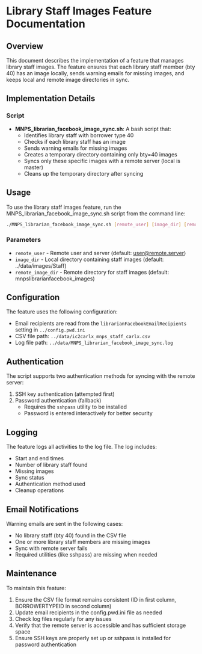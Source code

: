 # Library Staff Images Feature Documentation

## Overview
This document describes the implementation of a feature that manages library staff images. The feature ensures that each library staff member (bty 40) has an image locally, sends warning emails for missing images, and keeps local and remote image directories in sync.

## Implementation Details

### Script
- **MNPS_librarian_facebook_image_sync.sh**: A bash script that:
  - Identifies library staff with borrower type 40
  - Checks if each library staff has an image
  - Sends warning emails for missing images
  - Creates a temporary directory containing only bty=40 images
  - Syncs only these specific images with a remote server (local is master)
  - Cleans up the temporary directory after syncing

## Usage
To use the library staff images feature, run the MNPS_librarian_facebook_image_sync.sh script from the command line:

```bash
./MNPS_librarian_facebook_image_sync.sh [remote_user] [image_dir] [remote_image_dir]
```

### Parameters
- `remote_user` - Remote user and server (default: user@remote.server)
- `image_dir` - Local directory containing staff images (default: ../data/images/Staff)
- `remote_image_dir` - Remote directory for staff images (default: mnpslibrarianfacebook_images)

## Configuration
The feature uses the following configuration:

- Email recipients are read from the `librarianFacebookEmailRecipients` setting in `../config.pwd.ini`
- CSV file path: `../data/ic2carlx_mnps_staff_carlx.csv`
- Log file path: `../data/MNPS_librarian_facebook_image_sync.log`

## Authentication
The script supports two authentication methods for syncing with the remote server:
1. SSH key authentication (attempted first)
2. Password authentication (fallback)
   - Requires the `sshpass` utility to be installed
   - Password is entered interactively for better security

## Logging
The feature logs all activities to the log file. The log includes:
- Start and end times
- Number of library staff found
- Missing images
- Sync status
- Authentication method used
- Cleanup operations

## Email Notifications
Warning emails are sent in the following cases:
- No library staff (bty 40) found in the CSV file
- One or more library staff members are missing images
- Sync with remote server fails
- Required utilities (like sshpass) are missing when needed

## Maintenance
To maintain this feature:
1. Ensure the CSV file format remains consistent (ID in first column, BORROWERTYPEID in second column)
2. Update email recipients in the config.pwd.ini file as needed
3. Check log files regularly for any issues
4. Verify that the remote server is accessible and has sufficient storage space
5. Ensure SSH keys are properly set up or sshpass is installed for password authentication